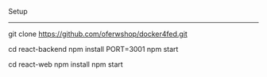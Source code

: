 Setup
******

git clone https://github.com/oferwshop/docker4fed.git

cd react-backend
npm install
PORT=3001 npm start

cd react-web
npm install
npm start
